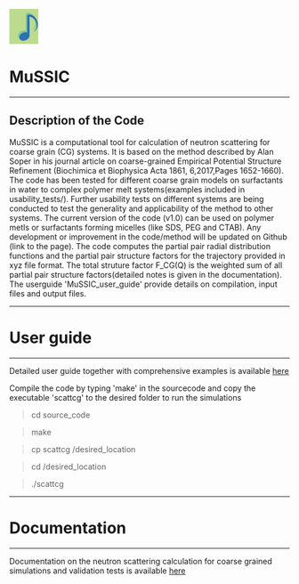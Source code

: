 ![MuSSIC's Logo](logo/MuSSIC_logo.png)

# MuSSIC
-----------------------
Description of the Code
-----------------------
MuSSIC is a computational tool  for calculation of neutron scattering for coarse grain (CG) systems.
It is based on the method described by Alan Soper in his journal article on coarse-grained Empirical Potential Structure Refinement
(Biochimica et Biophysica Acta 1861, 6,2017,Pages 1652-1660).
The code has been tested for different coarse grain models on surfactants in water to complex polymer melt systems(examples included in usability_tests/). 
Further usability tests on different systems are being conducted to test the generality and applicability of the method to other systems.
The current version of the code (v1.0) can be  used on polymer metls or surfactants forming micelles (like SDS, PEG and CTAB). 
Any development  or improvement in the code/method will be updated on Github (link to the page).
The code computes the partial pair radial distribution functions and the partial pair structure factors for the trajectory provided in xyz file format. 
The total struture factor F_CG(Q) is the weighted sum of all  partial pair structure factors(detailed notes is given in the documentation).
The userguide 'MuSSIC_user_guide' provide details on compilation, input files and output files.

-----
# User guide
-----
Detailed user guide together with comprehensive examples is available [here](https://github.com/disorderedmaterials/MuSSIC/blob/master/MuSSIC_user_guide.pdf)

Compile the code by typing 'make' in the sourcecode and copy the executable 'scattcg' to the desired folder to run the simulations
> cd source_code

>make

>cp scattcg /desired_location

>cd /desired_location

>./scattcg

-------------
# Documentation
-------------
Documentation on the neutron scattering calculation for coarse grained simulations and validation tests is available [here](https://github.com/disorderedmaterials/MuSSIC/blob/master/MuSSIC_documentation.pdf)

